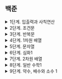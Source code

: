 ## 백준

<details>
  <summary>1단계. 입출력과 사칙연산</summary>

- [2557. Hello World](Bronze/2557.md)
- [1000. A+B](Bronze/1000.md)
- [1001. A-B](Bronze/1001.md)
- [10998. AxB](Bronze/10998.md)
- [1008. A/B](Bronze/1008.md)
- [10869. 사칙연산](Bronze/10869.md)
- [10926. ??!](Bronze/10926.md)
- [18108. 1998년생인 내가 태국에서는 2541년생?!](Bronze/18108.md)
- [10430. 나머지](Bronze/10430.md)
- [11382. 꼬마 정민](Bronze/11382.md)
- [10171. 고양이](Bronze/10171.md)
- [10172. 개](Bronze/10172.md)
</details>

<details>
  <summary>2단계. 조건문</summary>

- [1330. 두 수 비교하기](Bronze/1330.md)
- [9498. 시험 성적](Bronze/9498.md)
- [2753. 윤년](Bronze/2753.md)
- [14681. 사분면 고르기](Bronze/14681.md)
- [2884. 알람 시계](Bronze/2884.md)
- [2525. 오븐 시계](Bronze/2525.md)
- [2480. 주사위 세개](Bronze/2480.md)
</details>

<details>
  <summary>3단계. 반복문</summary>

- [2739. 구구단](Bronze/2739.md)
- [10950. A+B - 3](Bronze/10950.md)
- [8393. 합](Bronze/8393.md)
- [25304. 영수증](Bronze/25304.md)
- [25314. 코딩은 체육과목 입니다](Bronze/25314.md)
- [15552. 빠른 A+B](Bronze/15552.md)
- [11021. A+B - 7](Bronze/11021.md)
- [11022. A+B - 8](Bronze/11022.md)
- [2438. 별 찍기 - 1](Bronze/2438.md)
- [2439. 별 찍기 - 2](Bronze/2439.md)
- [10952. A+B - 5](Bronze/10952.md)
- [10951. A+B - 4](Bronze/10951.md)
</details>

<details>
  <summary>4단계. 1차원 배열</summary>

- [10807. 개수 세기](Bronze/10807.md)
- [10871. X보다 작은 수](Bronze/10871.md)
- [10818. 최소, 최대](Bronze/10818.md)
- [2562. 최댓값](Bronze/2562.md)
- [10810. 공 넣기](Bronze/10810.md)
- [10813. 공 바꾸기](Bronze/10813.md)
- [5597. 과제 안 내신 분..?](Bronze/5597.md)
- [3052. 나머지](Bronze/3052.md)
- [10811. 바구니 뒤집기](Bronze/10811.md)
- [1546. 평균](Bronze/1546.md)
</details>

<details>
  <summary>5단계. 문자열</summary>

- [27866. 문자와 문자열](Bronze/27866.md)
- [2743. 단어 길이 재기](Bronze/2743.md)
- [9086. 문자열](Bronze/9086.md)
- [11654. 아스키 코드](Bronze/11654.md)
- [11720. 숫자의 합](Bronze/11720.md)
- [10809. 알파벳 찾기](Bronze/10809.md)
- [2675. 문자열 반복](Bronze/2675.md)
- [1152. 단어의 개수](Bronze/1152.md)
    - 빈문자열을 가지고 `strip()`, `split(" ")`을 할 경우
- [2908. 상수](Bronze/2908.md)
    - `StringBuilder`의 `reverse`사용(문자열 뒤집기)
- [5622. 다이얼](Bronze/5622.md)
- [11718. 그대로 출력하기](Bronze/11718.md)
    - `br.lines().forEach(System.out::println)`
</details>

<details>
  <summary>6단계. 심화1</summary>

- [25083. 새싹](Bronze/25083.md)
- [3003. 킹, 퀸, 룩, 비숍, 나이트, 폰](Bronze/3003.md)
- [2444. 별 찍기 - 7](Bronze/2444.md)
- [10988. 팰린드롬인지 확인하기](Bronze/10988.md)
- [1157. 단어 공부](Bronze/1157.md)
- [2941. 크로아티아 알파벳](Silver/2941.md)
- [1316. 그룹 단어 체커](Silver/1316.md)
</details>

<details>
  <summary>7단계. 2차원 배열</summary>

- [2738. 행렬 덧셈](Bronze/2738. 행렬 덧셈/행렬 덧셈.java)
- [2566. 최대값](Bronze/2566. 최댓값/최댓값.java)
- [10798. 세로읽기](Bronze/10798. 세로읽기/세로읽기.java)
- [2563. 색종이](Silver/2563. 색종이/색종이.java)
    - 2차원배열을 활용한 풀이
- [2745. 진법 변환](Bronze/2745. 진법 변환/진법 변환.java)
    - `Character.isDigit`
- [11005. 진법 변환2](Bronze/11005. 진법 변환 2/진법 변환 2.java)
</details>

<details>
  <summary>8단계. 일반 수학1</summary>

- [2745. 진법 변환](Bronze/2745. 진법 변환/진법 변환.java)
    - `Character.isDigit`
- [11005. 진법 변환2](Bronze/11005. 진법 변환 2/진법 변환 2.java)
- [2720. 세탁소 사장 동혁](Bronze/2720. 세탁소 사장 동혁/세탁소 사장 동혁.java)
- [2903. 중앙 이동 알고리즘](Bronze/2903. 중앙 이동 알고리즘/중앙 이동 알고리즘.java)
- [2292. 벌집](Bronze/2292. 벌집/벌집.java)
- [1193. 분수찾기](Silver/1193. 분수찾기/분수찾기.java)
- [2869. 달팽이는 올라가고 싶다](Bronze/2869. 달팽이는 올라가고 싶다/달팽이는 올라가고 싶다.java)
</details>

<details>
  <summary>9단계. 약수, 배수와 소수 1</summary>

- [5086. 배수와 약수]()
</details>